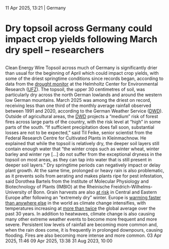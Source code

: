 11 Apr 2025, 13:21
| 
Germany
# Dry topsoil across Germany could impact crop yields following March dry spell – researchers
## 
Clean Energy Wire
Topsoil across much of Germany is significantly drier than usual for the beginning of April which could impact crop yields, with some of the driest springtime conditions since records began, according to data from the [drought monitor](https://www.ufz.de/index.php?de=37937) at the Helmholtz Center for Environmental Research ([UFZ](https://www.cleanenergywire.org/experts/ufz-helmholtz-centre-environmental-research)). The topsoil, the upper 30 centimetres of soil, was particularly dry across the north German lowlands and around the western low German mountains.
March 2025 was among the driest on record, receiving less than one third of the monthly average rainfall observed between 1991 and 2020, according to the German Weather Service ([DWD](https://www.cleanenergywire.org/experts/dwd-germanys-national-meteorological-service)). Outside of agricultural areas, the [DWD](https://www.cleanenergywire.org/experts/dwd-germanys-national-meteorological-service) projects a “medium” risk of forest fires across large parts of the country, with the risk level at “high” in some parts of the south.
“If sufficient precipitation does fall soon, substantial losses are not to be expected,” said Til Feike, senior scientist from the Federal Research Centre for Cultivated Plants in Kleinmachnow. He explained that while the topsoil is relatively dry, the deeper soil layers still contain enough water that “the winter crops such as winter wheat, winter barley and winter rye […] do not suffer from the exceptional dryness in the topsoil on most areas, as they can tap into water that is still present in deeper soil layers.”
Dry springtime periods can negatively impact or delay plant growth. At the same time, prolonged or heavy rain is also problematic, as it prevents soils from aerating and makes plants ripe for pest infestation, said Dorothea Bartels from the Institute of Molecular Physiology and Biotechnology of Plants (IMBIO) at the Rheinische Freidrich-Wilhelms-University of Bonn.
Grain harvests are also [at risk](https://www.cleanenergywire.org/news/grain-harvest-risk-drought-likely-central-and-eastern-europe-warn-researchers) in Central and Eastern Europe after following an “extremely dry” winter. Europe is [warming faster than anywhere else](https://www.cleanenergywire.org/factsheets/qa-why-europe-needs-adapt-impacts-climate-change) in the world as climate change intensifies, with temperatures increasing at [more than twice](https://public.wmo.int/en/our-mandate/climate/wmo-statement-state-of-global-climate/Europe) the global average over the past 30 years. In addition to heatwaves, climate change is also causing many other extreme weather events to become more frequent and more severe. Persistent low levels of rainfall are becoming more common and, when the rain does come, it is frequently in prolonged downpours, causing flooding. Fires are also becoming more intense and more common.
03 Apr 2025, 11:46
09 Apr 2025, 13:38
31 Aug 2023, 10:00
